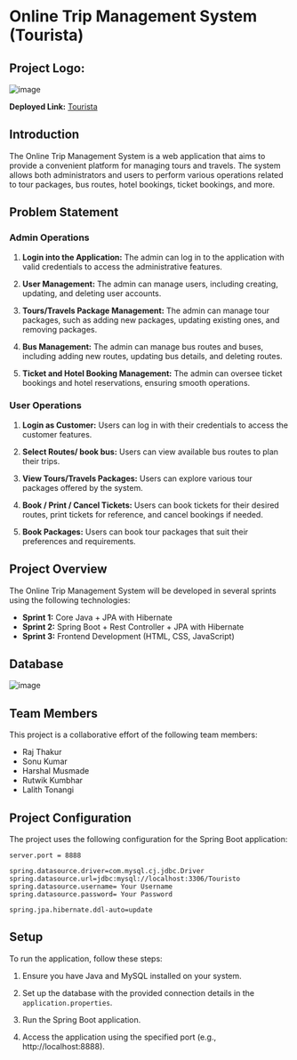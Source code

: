 # Online Trip Management System (Tourista)

## Project Logo:
![image](https://github.com/developerrajthakur22/efficient-veil-6767/assets/121308092/28f5fe53-2248-441a-88e3-c843d58acdaf)

**Deployed Link:**  <a href="https://touristacw.netlify.app/">Tourista</a> 

## Introduction

The Online Trip Management System is a web application that aims to provide a convenient platform for managing tours and travels. The system allows both administrators and users to perform various operations related to tour packages, bus routes, hotel bookings, ticket bookings, and more.

## Problem Statement

### Admin Operations

1. **Login into the Application:** The admin can log in to the application with valid credentials to access the administrative features.

2. **User Management:** The admin can manage users, including creating, updating, and deleting user accounts.

3. **Tours/Travels Package Management:** The admin can manage tour packages, such as adding new packages, updating existing ones, and removing packages.

4. **Bus Management:** The admin can manage bus routes and buses, including adding new routes, updating bus details, and deleting routes.

5. **Ticket and Hotel Booking Management:** The admin can oversee ticket bookings and hotel reservations, ensuring smooth operations.

### User Operations

1. **Login as Customer:** Users can log in with their credentials to access the customer features.

2. **Select Routes/ book bus:** Users can view available bus routes to plan their trips.

3. **View Tours/Travels Packages:** Users can explore various tour packages offered by the system.

4. **Book / Print / Cancel Tickets:** Users can book tickets for their desired routes, print tickets for reference, and cancel bookings if needed.

5. **Book Packages:** Users can book tour packages that suit their preferences and requirements.

## Project Overview

The Online Trip Management System will be developed in several sprints using the following technologies:

- **Sprint 1:** Core Java + JPA with Hibernate
- **Sprint 2:** Spring Boot + Rest Controller + JPA with Hibernate
- **Sprint 3:** Frontend Development (HTML, CSS, JavaScript)

## Database

![image](https://github.com/developerrajthakur22/efficient-veil-6767/assets/121308092/cd12379f-2bbc-42ee-908f-d1f6cc171926)


## Team Members

This project is a collaborative effort of the following team members:

- Raj Thakur
- Sonu Kumar
- Harshal Musmade
- Rutwik Kumbhar
- Lalith Tonangi

## Project Configuration

The project uses the following configuration for the Spring Boot application:

```properties
server.port = 8888

spring.datasource.driver=com.mysql.cj.jdbc.Driver
spring.datasource.url=jdbc:mysql://localhost:3306/Touristo
spring.datasource.username= Your Username
spring.datasource.password= Your Password

spring.jpa.hibernate.ddl-auto=update

```
## Setup

To run the application, follow these steps:

1. Ensure you have Java and MySQL installed on your system.

2. Set up the database with the provided connection details in the `application.properties`.

3. Run the Spring Boot application.

4. Access the application using the specified port (e.g., http://localhost:8888).
